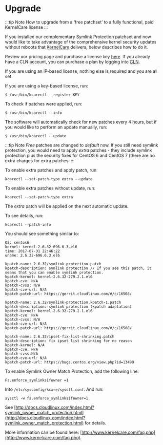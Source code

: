 # Upgrade


:::tip Note
How to upgrade from a ‘free patchset’ to a fully functional, paid KernelCare license
:::

If you installed our complementary Symlink Protection patchset and now would like to take advantage of the comprehensive kernel security updates without reboots that [KernelCare](https://www.kernelcare.com/) delivers, below describes how to do it.

Review our pricing page and purchase a license key [here](https://www.kernelcare.com/pricing/). If you already have a CLN account, you can purchase a plan by logging into [CLN](https://cln.cloudlinux.com/console/auth/login).

If you are using an IP-based license, nothing else is required and you are all set.

If you are using a key-based license, run:

```
$ /usr/bin/kcarectl --register KEY
```

To check if patches were applied, run:

```
$ /usr/bin/kcarectl --info
```

The software will automatically check for new patches every 4 hours, but if you would like to perform an update manually, run:

```
$ /usr/bin/kcarectl --update
```

:::tip Note
_Free_ patches are changed to _default_ now. If you still need symlink protection, you would need to apply _extra_ patches - they include symlink protection plus the security fixes for CentOS 6 and CentOS 7 (there are no extra charges for extra patches.
::: 

To enable extra patches and apply patch, run:

```
kcarectl --set-patch-type extra --update
```

To enable extra patches without update, run:

```
kcarectl --set-patch-type extra
```

The _extra_ patch will be applied on the next automatic update.

To see details, run:

```
kcarectl --patch-info
```

You should see something similar to:

```
OS: centos6
kernel: kernel-2.6.32-696.6.3.el6
time: 2017-07-31 22:46:22
uname: 2.6.32-696.6.3.el6
 
kpatch-name: 2.6.32/symlink-protection.patch
kpatch-description: symlink protection // If you see this patch, it means that you can enable symlink protection.
kpatch-kernel: kernel-2.6.32-279.2.1.el6
kpatch-cve: N/A
kpatch-cvss: N/A
kpatch-cve-url: N/A
kpatch-patch-url: https://gerrit.cloudlinux.com/#/c/16508/
 
kpatch-name: 2.6.32/symlink-protection.kpatch-1.patch
kpatch-description: symlink protection (kpatch adaptation)
kpatch-kernel: kernel-2.6.32-279.2.1.el6
kpatch-cve: N/A
kpatch-cvss: N/A
kpatch-cve-url: N/A
kpatch-patch-url: https://gerrit.cloudlinux.com/#/c/16508/
 
kpatch-name: 2.6.32/ipset-fix-list-shrinking.patch
kpatch-description: fix ipset list shrinking for no reason
kpatch-kernel: N/A
kpatch-cve: N/A
kpatch-cvss:N/A
kpatch-cve-url: N/A
kpatch-patch-url: https://bugs.centos.org/view.php?id=13499
```

To enable Symlink Owner Match Protection, add the following line:

```
Fs.enforce_symlinksifowner =1
```

Into `/etc/sysconfig/kcare/sysctl.conf`. And run:

```
sysctl -w fs.enforce_symlinksifowner=1
```

See [http://docs.cloudlinux.com/index.html?symlink_owner_match_protection.html](http://docs.cloudlinux.com/index.html?symlink_owner_match_protection.html) for details.

More information can be found here: [http://www.kernelcare.com/faq.php](http://www.kernelcare.com/faq.php).

<Disqus/>
